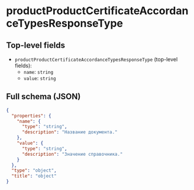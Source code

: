 # productProductCertificateAccordanceTypesResponseType

## Top-level fields
- `productProductCertificateAccordanceTypesResponseType` (top-level fields):
  - `name`: `string`
  - `value`: `string`

## Full schema (JSON)
```json
{
  "properties": {
    "name": {
      "type": "string",
      "description": "Название документа."
    },
    "value": {
      "type": "string",
      "description": "Значение справочника."
    }
  },
  "type": "object",
  "title": "object"
}
```
